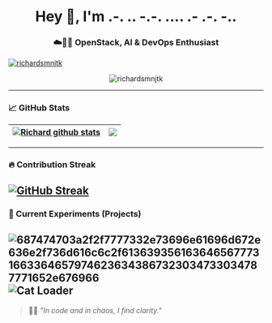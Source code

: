 <h1 align="center">Hey 👋, I'm .-. .. -.-. .... .- .-. -..</h1>
<h3 align="center">☁️🤖🔧 OpenStack, AI & DevOps Enthusiast</h3>

<p align="left"> <a href="https://github.com/ryo-ma/github-profile-trophy"><img src="https://github-profile-trophy.vercel.app/?username=richardsmnjtk" alt="richardsmnjtk" /></a> </p>

<p align="center">
  <img src="https://komarev.com/ghpvc/?username=richardsmnjtk&label=Profile%20views&color=0e75b6&style=flat" alt="richardsmnjtk" />
</p>

---

### 📈 GitHub Stats

| <a href="https://github.com/anuraghazra/github-readme-stats"><img align="center" src="https://github-readme-stats.vercel.app/api?username=richardsmnjtk&show_icons=true&include_all_commits=true&theme=buefy&hide_border=true" alt="Richard github stats" /></a> | <a href="https://github.com/anuraghazra/github-readme-stats"><img align="center" src="https://github-readme-stats.vercel.app/api/top-langs/?username=richardsmnjtk&layout=compact&theme=buefy&hide_border=true" /></a> |
| ------------- | ------------- |
---

### 🔥 Contribution Streak

[![GitHub Streak](https://streak-stats.demolab.com?user=richardsmnjtk)](https://git.io/streak-stats)
---

### 🧪 Current Experiments (Projects)

![687474703a2f2f7777332e73696e61696d672e636e2f736d616c6c2f61363935616364656777316633646579746236343867323034733034787771652e676966](https://github.com/user-attachments/assets/711a4696-1f5f-4a04-9345-68a9006b8d70)
![Cat Loader](https://github.com/user-attachments/assets/711a4696-1f5f-4a04-9345-68a9006b8d70)
---

> 🧘‍♂️ _"In code and in chaos, I find clarity."_  
